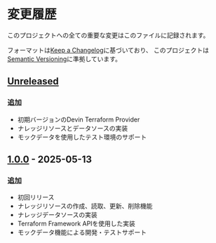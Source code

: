 # 変更履歴

このプロジェクトへの全ての重要な変更はこのファイルに記録されます。

フォーマットは[Keep a Changelog](https://keepachangelog.com/ja/1.0.0/)に基づいており、
このプロジェクトは[Semantic Versioning](https://semver.org/lang/ja/)に準拠しています。

## [Unreleased]

### 追加
- 初期バージョンのDevin Terraform Provider
- ナレッジリソースとデータソースの実装
- モックデータを使用したテスト環境のサポート

## [1.0.0] - 2025-05-13

### 追加
- 初回リリース
- ナレッジリソースの作成、読取、更新、削除機能
- ナレッジデータソースの実装
- Terraform Framework APIを使用した実装
- モックデータ機能による開発・テストサポート

[Unreleased]: https://github.com/hirosi1900day/devin-terraform/compare/v1.0.0...HEAD
[1.0.0]: https://github.com/hirosi1900day/devin-terraform/releases/tag/v1.0.0
